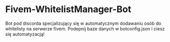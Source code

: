 # Fivem-WhitelistManager-Bot
Bot pod discorda specjalizujący się w automatycznym dodawaniu osób do whitelisty na serwerze fivem. Podepnij baze danych w botconfig.json i ciesz się automatyzacją!

